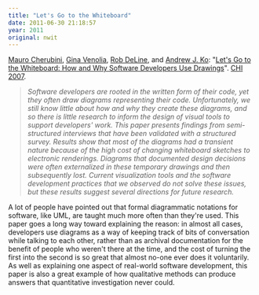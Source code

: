 ```yaml
---
title: "Let's Go to the Whiteboard"
date: 2011-06-30 21:18:57
year: 2011
original: nwit
---
```

<p><a href="http://www.i-cherubini.it/mauro/blog/">Mauro Cherubini</a>, <a href="http://research.microsoft.com/en-us/people/ginav/">Gina Venolia</a>, <a href="http://research.microsoft.com/en-us/people/rdeline/">Rob DeLine</a>, and <a href="http://faculty.washington.edu/ajko/">Andrew J. Ko</a>: "<a href="http://www.i-cherubini.it/mauro/publications/index.php?dir=&amp;file=Cherubini_Lets-Go-to-the-Whiteboard-How-and-Why-Software-Developers-Use-Drawings_2007.pdf">Let's Go to the Whiteboard: How and Why Software Developers Use Drawings</a>". <a href="http://www.chi2007.org/">CHI 2007</a>.</p>
<blockquote><em>Software developers are rooted in the written form of their code, yet they often draw diagrams representing their code. Unfortunately, we still know little about how and why they create these diagrams, and so there is little research to inform the design of visual tools to support developers' work. This paper presents findings from semi-structured interviews that have been validated with a structured survey. Results show that most of the diagrams had a transient nature because of the high cost of changing whiteboard sketches to electronic renderings. Diagrams that documented design decisions were often externalized in these temporary drawings and then subsequently lost. Current visualization tools and the software development practices that we observed do not solve these issues, but these results suggest several directions for future research.</em></blockquote>
<p>A lot of people have pointed out that formal diagrammatic notations for software, like UML, are taught much more often than they're used. This paper goes a long way toward explaining the reason: in almost all cases, developers use diagrams as a way of keeping track of bits of conversation while talking to each other, rather than as archival documentation for the benefit of people who weren't there at the time, and the cost of turning the first into the second is so great that almost no-one ever does it voluntarily.  As well as explaining one aspect of real-world software development, this paper is also a great example of how qualitative methods can produce answers that quantitative investigation never could.</p>
